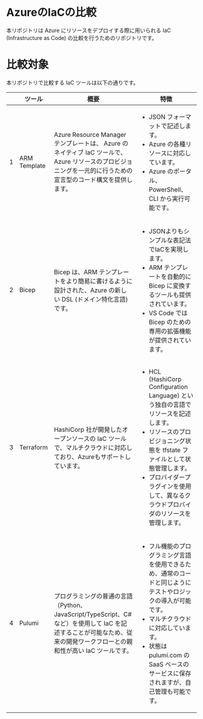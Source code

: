 # AzureのIaCの比較

本リポジトリは Azure にリソースをデプロイする際に用いられる IaC (Infrastructure as Code) の比較を行うためのリポジトリです。

# 比較対象

本リポジトリで比較する IaC ツールは以下の通りです。

|  |ツール| 概要|特徴|
|--|-|-|-|
| 1 | ARM Template | Azure Resource Manager テンプレートは、 Azure のネイティブ IaC ツールで、Azure リソースのプロビジョニングを一元的に行うための宣言型のコード構文を提供します。 | <ul><li>JSON フォーマットで記述します。</li><li>Azure の各種リソースに対応しています。</li><li>Azure のポータル、PowerShell、CLI から実行可能です。</li></ul> |
| 2 | Bicep     | Bicep は、ARM テンプレートをより簡易に書けるように設計された、Azure の新しい DSL (ドメイン特化言語) です。 | <ul><li>JSONよりもシンプルな表記法でIaCを実現します。</li><li>ARM テンプレートを自動的に Bicep に変換するツールも提供されています。</li><li>VS Code では Bicep のための専用の拡張機能が提供されています。</li></ul> |
| 3 | Terraform | HashiCorp 社が開発したオープンソースの IaC ツールで、マルチクラウドに対応しており、Azureもサポートしています。 | <ul><li>HCL (HashiCorp Configuration Language) という独自の言語でリソースを記述します。</li><li>リソースのプロビジョニング状態を tfstate ファイルとして状態管理します。</li><li>プロバイダープラグインを使用して、異なるクラウドプロバイダのリソースを管理します。</li></ul> |
| 4 | Pulumi | プログラミングの普通の言語（Python、JavaScript/TypeScript、C# など）を使用して IaC を記述することが可能なため、従来の開発ワークフローとの親和性が高い IaC ツールです。 | <ul><li>フル機能のプログラミング言語を使用できるため、通常のコードと同じようにテストやロジックの導入が可能です。</li><li>マルチクラウドに対応しています。</li><li>状態は pulumi.com の SaaS ベースのサービスに保存されますが、自己管理も可能です。</li></ul>|

